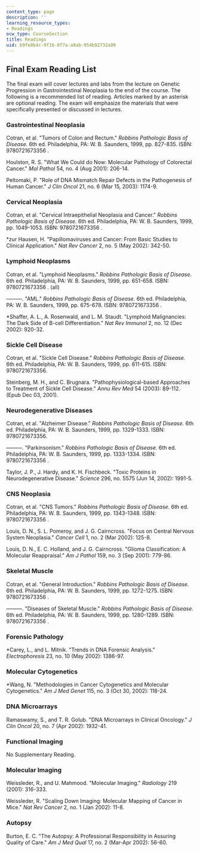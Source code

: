 ```yaml
---
content_type: page
description: ''
learning_resource_types:
- Readings
ocw_type: CourseSection
title: Readings
uid: b9fe8b4c-9f16-0f7a-a9ab-954b92732a99
---
```


Final Exam Reading List
-----------------------

The final exam will cover lectures and labs from the lecture on Genetic Progression in Gastrointestinal Neoplasia to the end of the course. The following is a recommended list of reading. Articles marked by an asterisk are optional reading. The exam will emphasize the materials that were specifically presented or discussed in lectures.

### Gastrointestinal Neoplasia

Cotran, et al. "Tumors of Colon and Rectum." _Robbins Pathologic Basis of Disease._ 6th ed. Philadelphia, PA: W. B. Saunders, 1999, pp. 827-835. ISBN: 9780721673356 .

Houlston, R. S. "What We Could do Now: Molecular Pathology of Colorectal Cancer." _Mol Pathol_ 54, no. 4 (Aug 2001): 206-14.

Peltomaki, P. "Role of DNA Mismatch Repair Defects in the Pathogenesis of Human Cancer." _J Clin Oncol_ 21, no. 6 (Mar 15, 2003): 1174-9.

### Cervical Neoplasia

Cotran, et al. "Cervical Intraepithelial Neoplasia and Cancer." _Robbins Pathologic Basis of Disease._ 6th ed. Philadelphia, PA: W. B. Saunders, 1999, pp. 1049-1053. ISBN: 9780721673356 .

\*zur Hausen, H. "Papillomaviruses and Cancer: From Basic Studies to Clinical Application." _Nat Rev Cancer_ 2, no. 5 (May 2002): 342-50.

### Lymphoid Neoplasms

Cotran, et al. "Lymphoid Neoplasms." _Robbins Pathologic Basis of Disease_. 6th ed. Philadelphia, PA: W. B. Saunders, 1999, pp. 651-658. ISBN: 9780721673356 . (all)

———. "AML." _Robbins Pathologic Basis of Disease._ 6th ed. Philadelphia, PA: W. B. Saunders, 1999, pp. 675-678. ISBN: 9780721673356 .

\*Shaffer, A. L., A. Rosenwald, and L. M. Staudt. "Lymphoid Malignancies: The Dark Side of B-cell Differentiation." _Nat Rev Immunol_ 2, no. 12 (Dec 2002): 920-32.

### Sickle Cell Disease

Cotran, et al. "Sickle Cell Disease." _Robbins Pathologic Basis of Disease._ 6th ed. Philadelphia, PA: W. B. Saunders, 1999, pp. 611-615. ISBN: 9780721673356.

Steinberg, M. H., and C. Brugnara. "Pathophysiological-based Approaches to Treatment of Sickle Cell Disease." _Annu Rev Med_ 54 (2003): 89-112. (Epub Dec 03, 2001).

### Neurodegenerative Diseases

Cotran, et al. "Alzheimer Disease." _Robbins Pathologic Basis of Disease._ 6th ed. Philadelphia, PA: W. B. Saunders, 1999, pp. 1329-1333. ISBN: 9780721673356.

———. "Parkinsonism." _Robbins Pathologic Basis of Disease._ 6th ed. Philadelphia, PA: W. B. Saunders, 1999, pp. 1333-1334. ISBN: 9780721673356 .

Taylor, J. P., J. Hardy, and K. H. Fischbeck. "Toxic Proteins in Neurodegenerative Disease." _Science_ 296, no. 5575 (Jun 14, 2002): 1991-5.

### CNS Neoplasia

Cotran, et al. "CNS Tumors." _Robbins Pathologic Basis of Disease._ 6th ed. Philadelphia, PA: W. B. Saunders, 1999, pp. 1343-1348. ISBN: 9780721673356 .

Louis, D. N., S. L. Pomeroy, and J. G. Cairncross. "Focus on Central Nervous System Neoplasia." _Cancer Cell_ 1, no. 2 (Mar 2002): 125-8.

Louis, D. N., E. C. Holland, and J. G. Cairncross. "Glioma Classification: A Molecular Reappraisal." _Am J Pathol_ 159, no. 3 (Sep 2001): 779-86.

### Skeletal Muscle

Cotran, et al. "General Introduction." _Robbins Pathologic Basis of Disease._ 6th ed. Philadelphia, PA: W. B. Saunders, 1999, pp. 1272-1275. ISBN: 9780721673356 .

———. "Diseases of Skeletal Muscle." _Robbins Pathologic Basis of Disease._ 6th ed. Philadelphia, PA: W. B. Saunders, 1999, pp. 1280-1289. ISBN: 9780721673356 .

### Forensic Pathology

\*Carey, L., and L. Mitnik. "Trends in DNA Forensic Analysis." _Electrophoresis_ 23, no. 10 (May 2002): 1386-97.

### Molecular Cytogenetics

\*Wang, N. "Methodologies in Cancer Cytogenetics and Molecular Cytogenetics." _Am J Med Genet_ 115, no. 3 (Oct 30, 2002): 118-24.

### DNA Microarrays

Ramaswamy, S., and T. R. Golub. "DNA Microarrays in Clinical Oncology." _J Clin Oncol_ 20, no. 7 (Apr 2002): 1932-41.

### Functional Imaging

No Supplementary Reading.

### Molecular Imaging

Weissleder, R., and U. Mahmood. "Molecular Imaging." _Radiology_ 219 (2001): 316-333.

Weissleder, R. "Scaling Down Imaging: Molecular Mapping of Cancer in Mice." _Nat Rev Cancer_ 2, no. 1 (Jan 2002): 11-8.

### Autopsy

Burton, E. C. "The Autopsy: A Professional Responsibility in Assuring Quality of Care." _Am J Med Qual_ 17, no. 2 (Mar-Apr 2002): 56-60.
